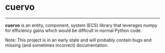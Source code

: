 # cuervo

---

**cuervo** is an entity, component, system (ECS) library that leverages numpy
for efficiency gains which would be difficult in normal Python code.

Note: This project is in an early state and will probably contain bugs and
missing (and sometimes incorrect) documentation.